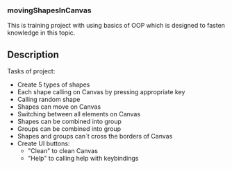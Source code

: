 ### movingShapesInCanvas
This is training project with using basics of OOP which is designed to fasten knowledge in this topic.<br>

## Description
 Tasks of project:
 * Create 5 types of shapes
 * Each shape calling on Canvas by pressing appropriate key
 * Calling random shape
 * Shapes can move on Canvas
 * Switching between all elements on Canvas
 * Shapes can be combined into group
 * Groups can be combined into group
 * Shapes and groups can`t cross the borders of Canvas
 * Create UI buttons:
    - "Clean" to clean Canvas
    - "Help" to calling help with keybindings

